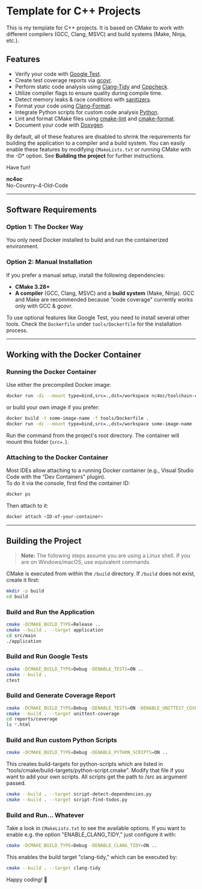 # Template for C++ Projects

This is my template for C++ projects. It is based on CMake to work with different compilers (GCC, Clang, MSVC) and build systems (Make, Ninja, etc.).

## Features
- Verify your code with [Google Test](https://github.com/google/googletest).
- Create test coverage reports via [gcovr](https://gcovr.com/en/stable/).
- Perform static code analysis using [Clang-Tidy](https://clang.llvm.org/extra/clang-tidy/) and [Cppcheck](http://cppcheck.net/).
- Utilize compiler flags to ensure quality during compile time.
- Detect memory leaks & race conditions with [sanitizers](https://gcc.gnu.org/onlinedocs/gcc/Instrumentation-Options.html).
- Format your code using [Clang-Format](https://clang.llvm.org/docs/ClangFormat.html).
- Integrate Python scripts for custom code analysis [Python](https://www.python.org/).
- Lint and format CMake files using [cmake-lint](https://cmake-format.readthedocs.io/en/latest/cmake-lint.html) and [cmake-format](https://cmake-format.readthedocs.io/en/latest/cmake-format.html).
- Document your code with [Doxygen](https://www.doxygen.nl/).

By default, all of these features are disabled to shrink the requirements for building the application to a compiler and a build system.
You can easily enable these features by modifying `CMakeLists.txt` or running CMake with the -D* option.
See **Building the project** for further instructions.

Have fun!

**nc4oc**  
No-Country-4-Old-Code

---

## Software Requirements

### Option 1: The Docker Way
You only need Docker installed to build and run the containerized environment.

### Option 2: Manual Installation
If you prefer a manual setup, install the following dependencies:
- **CMake 3.28+**
- **A compiler** (GCC, Clang, MSVC) and a **build system** (Make, Ninja). GCC and Make are recommended because "code coverage" currently works only with GCC & gcovr.

To use optional features like Google Test, you need to install several other tools. Check the `Dockerfile` under `tools/Dockerfile` for the installation process.

---

## Working with the Docker Container

### Running the Docker Container
Use either the precompiled Docker image:
```sh
docker run -di --mount type=bind,src=.,dst=/workspace nc4oc/toolchain-cpp:latest
```
or build your own image if you prefer:
```sh
docker build -t some-image-name -f tools/Dockerfile .
docker run -di --mount type=bind,src=.,dst=/workspace some-image-name
```
Run the command from the project's root directory. The container will mount this folder (`src=.`).

### Attaching to the Docker Container
Most IDEs allow attaching to a running Docker container (e.g., Visual Studio Code with the "Dev Containers" plugin).  
To do it via the console, first find the container ID:
```sh
docker ps
```
Then attach to it:
```sh
docker attach <ID-of-your-container>
```

---

## Building the Project

> **Note:** The following steps assume you are using a Linux shell. If you are on Windows/macOS, use equivalent commands.

CMake is executed from within the `/build` directory. If `/build` does not exist, create it first:
```sh
mkdir -p build
cd build
```

### Build and Run the Application
```sh
cmake -DCMAKE_BUILD_TYPE=Release ..
cmake --build . --target application
cd src/main
./application
```

### Build and Run Google Tests
```sh
cmake -DCMAKE_BUILD_TYPE=Debug -DENABLE_TESTS=ON ..
cmake --build .
ctest
```

### Build and Generate Coverage Report
```sh
cmake -DCMAKE_BUILD_TYPE=Debug -DENABLE_TESTS=ON -DENABLE_UNITTEST_COVERAGE=ON ..
cmake --build . --target unittest-coverage
cd reports/coverage
ls *.html
```

### Build and Run custom Python Scripts
```sh
cmake -DCMAKE_BUILD_TYPE=Debug -DENABLE_PYTHON_SCRIPTS=ON ..
```
This creates build-targets for python-scripts which are listed in "tools/cmake/build-targets/python-script.cmake".
Modify that file if you want to add your own scripts.
All scripts get the path to /src as argument passed.

```sh
cmake --build . --target script-detect-dependencies.py
cmake --build . --target script-find-todos.py
```

### Build and Run... Whatever
Take a look in `CMakeLists.txt` to see the available options.
If you want to enable e.g. the option "ENABLE_CLANG_TIDY," just configure it with:
```sh
cmake -DCMAKE_BUILD_TYPE=Debug -DENABLE_CLANG_TIDY=ON ..
```
This enables the build target "clang-tidy," which can be executed by:
```sh
cmake --build . --target clang-tidy
```

Happy coding! 🚀

